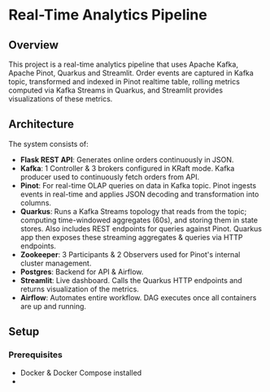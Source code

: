 # **Real-Time Analytics Pipeline**

## Overview

This project is a real-time analytics pipeline that uses Apache Kafka, Apache Pinot, Quarkus and Streamlit. Order events are captured in Kafka topic, transformed and indexed in Pinot realtime table, rolling metrics computed via Kafka Streams in Quarkus, and Streamlit provides visualizations of these metrics.

## Architecture
The system consists of:

- **Flask REST API**: Generates online orders continuously in JSON.
- **Kafka**: 1 Controller & 3 brokers configured in KRaft mode. Kafka producer used to continuously fetch orders from API.
- **Pinot**: For real-time OLAP queries on data in Kafka topic. Pinot ingests events in real-time and applies JSON decoding and transformation into columns.
- **Quarkus**: Runs a Kafka Streams topology that reads from the topic; computing time-windowed aggregates (60s), and storing them in state stores. Also includes REST endpoints for queries against Pinot. Quarkus app then exposes these streaming aggregates & queries via HTTP endpoints. 
- **Zookeeper**: 3 Participants & 2 Observers used for Pinot's internal cluster management.
- **Postgres**: Backend for API & Airflow.
- **Streamlit**: Live dashboard. Calls the Quarkus HTTP endpoints and returns visualization of the metrics.
- **Airflow**: Automates entire workflow. DAG executes once all containers are up and running.

## Setup

### Prerequisites
- Docker & Docker Compose installed
- 
